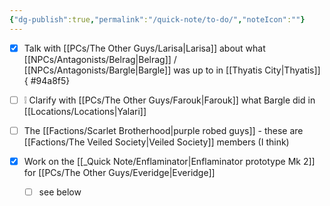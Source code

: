 ```yaml
---
{"dg-publish":true,"permalink":"/quick-note/to-do/","noteIcon":""}
---
```


- [x] Talk with [[PCs/The Other Guys/Larisa\|Larisa]] about what [[NPCs/Antagonists/Belrag\|Belrag]] / [[NPCs/Antagonists/Bargle\|Bargle]] was up to in [[Thyatis City\|Thyatis]]
{ #94a8f5}

- [ ] ❕ Clarify with [[PCs/The Other Guys/Farouk\|Farouk]] what Bargle did in [[Locations/Locations\|Yalari]]
- [ ] The [[Factions/Scarlet Brotherhood\|purple robed guys]] - these are [[Factions/The Veiled Society\|Veiled Society]] members (I think)
- [x] Work on the [[_Quick Note/Enflaminator\|Enflaminator prototype Mk 2]] for [[PCs/The Other Guys/Everidge\|Everidge]]
	- [ ] see below

